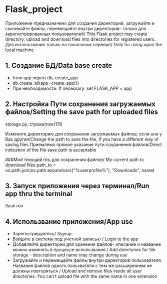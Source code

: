 # Flask_project
Приложение предназначено для создания директорий, загружайте и скачивайте файлы, перемещайте внутри директорий- только для зарегистрированных пользователей/ This Flask project may create directory, upload and download files into directories for registered users.
Для использвания только на локальном сервере/ Only for using upon the local machine

## 1. Создание БД/Data base create
   
- from app import db, create_app
- db.create_all(app=create_app()) 
-	При необходимости:
  If necessary:
	set FLASK_APP = app	
	
## 2. Настройка Пути сохранения загружаемых файлов/Setting the save path for uploaded files
storage.py, строка(row)178

Измените директорию для сохранения загружаемых файлов, если она у Вас другая/Change the path to save the file, if you have a different way of saving files
Приемлемо прямое указание пути сохранения файлов/Direct indication of the file save path is acceptable 

###Мой текущий пть для сохранения файлов/ My current path to download files
path_to = os.path.join(os.path.expandvars("%userprofile%"), "Downloads", name)

## 3. Запуск приложения через терминал/Run app thru the terminal
flask run

## 4. Использвание приложения/App use
- Зарегестрируйтесь/ Signup
- Войдите в систему под учетной записью / Login to the app
- Добавляйте директории для хранения файлов- описание и название можно изменять в процессе использвания / Add directories for file storage - description and name may change during use
- Загружайте и перемещайте файлы внутри директорий пользователя. Названия файлов одного пользвателя с тем же расширением не должны повторяться / Upload and remove files inside all user directories. You can't upload file with the same name in one extension

